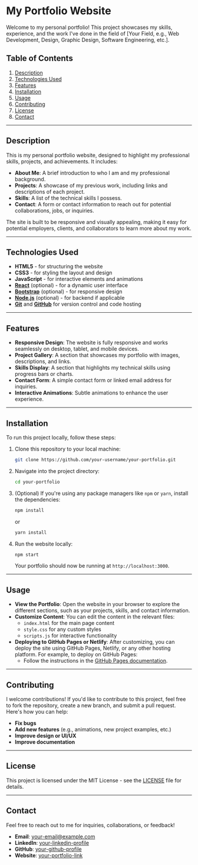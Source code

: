 # My Portfolio Website

Welcome to my personal portfolio! This project showcases my skills, experience, and the work I've done in the field of [Your Field, e.g., Web Development, Design, Graphic Design, Software Engineering, etc.].

## Table of Contents

1. [Description](#description)
2. [Technologies Used](#technologies-used)
3. [Features](#features)
4. [Installation](#installation)
5. [Usage](#usage)
6. [Contributing](#contributing)
7. [License](#license)
8. [Contact](#contact)

---

## Description

This is my personal portfolio website, designed to highlight my professional skills, projects, and achievements. It includes:

- **About Me**: A brief introduction to who I am and my professional background.
- **Projects**: A showcase of my previous work, including links and descriptions of each project.
- **Skills**: A list of the technical skills I possess.
- **Contact**: A form or contact information to reach out for potential collaborations, jobs, or inquiries.

The site is built to be responsive and visually appealing, making it easy for potential employers, clients, and collaborators to learn more about my work.

---

## Technologies Used

- **HTML5** - for structuring the website
- **CSS3** - for styling the layout and design
- **JavaScript** - for interactive elements and animations
- **[React](https://reactjs.org/)** (optional) - for a dynamic user interface
- **[Bootstrap](https://getbootstrap.com/)** (optional) - for responsive design
- **[Node.js](https://nodejs.org/)** (optional) - for backend if applicable
- **[Git](https://git-scm.com/)** and **[GitHub](https://github.com/)** for version control and code hosting

---

## Features

- **Responsive Design**: The website is fully responsive and works seamlessly on desktop, tablet, and mobile devices.
- **Project Gallery**: A section that showcases my portfolio with images, descriptions, and links.
- **Skills Display**: A section that highlights my technical skills using progress bars or charts.
- **Contact Form**: A simple contact form or linked email address for inquiries.
- **Interactive Animations**: Subtle animations to enhance the user experience.

---

## Installation

To run this project locally, follow these steps:

1. Clone this repository to your local machine:

    ```bash
    git clone https://github.com/your-username/your-portfolio.git
    ```

2. Navigate into the project directory:

    ```bash
    cd your-portfolio
    ```

3. (Optional) If you're using any package managers like `npm` or `yarn`, install the dependencies:

    ```bash
    npm install
    ```

    or

    ```bash
    yarn install
    ```

4. Run the website locally:

    ```bash
    npm start
    ```

    Your portfolio should now be running at `http://localhost:3000`.

---

## Usage

- **View the Portfolio**: Open the website in your browser to explore the different sections, such as your projects, skills, and contact information.
- **Customize Content**: You can edit the content in the relevant files:
  - `index.html` for the main page content
  - `style.css` for any custom styles
  - `scripts.js` for interactive functionality
- **Deploying to GitHub Pages or Netlify**: After customizing, you can deploy the site using GitHub Pages, Netlify, or any other hosting platform. For example, to deploy on GitHub Pages:
  - Follow the instructions in the [GitHub Pages documentation](https://pages.github.com/).

---

## Contributing

I welcome contributions! If you'd like to contribute to this project, feel free to fork the repository, create a new branch, and submit a pull request. Here's how you can help:

- **Fix bugs**
- **Add new features** (e.g., animations, new project examples, etc.)
- **Improve design or UI/UX**
- **Improve documentation**

---

## License

This project is licensed under the MIT License - see the [LICENSE](LICENSE) file for details.

---

## Contact

Feel free to reach out to me for inquiries, collaborations, or feedback!

- **Email**: [your-email@example.com](mailto:your-email@example.com)
- **LinkedIn**: [your-linkedin-profile](https://www.linkedin.com/in/your-linkedin-profile/)
- **GitHub**: [your-github-profile](https://github.com/your-github-profile/)
- **Website**: [your-portfolio-link](https://www.your-portfolio-link.com/)
